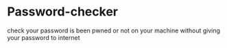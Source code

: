 # Password-checker
check your password is been pwned or not on your machine without giving your password to internet
